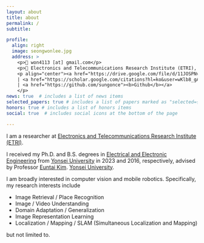 ```yaml
---
layout: about
title: about
permalink: /
subtitle: 

profile:
  align: right
  image: seongwonlee.jpg
  address: >
    <p>📧 won4113 [at] gmail.com</p>
    <p>📍 Electronics and Telecommunications Research Institute (ETRI), 218 Gajeong-ro, Yuseong-gu, Daejeon, Korea, 34129
    <p align="center"><a href="https://drive.google.com/file/d/11JOSPNvPueqDmAP_dmNoHoNHaKVTLIqX/view?usp=sharing"><b>CV</b></a>
    | <a href="https://scholar.google.com/citations?hl=ko&user=wKlb8_gAAAAJ"><b>Google Scholar</b></a>
    | <a href="https://github.com/sungonce"><b>Github</b></a>
    </p>
news: true  # includes a list of news items
selected_papers: true # includes a list of papers marked as "selected={true}"
honors: true # includes a list of honors items
social: true  # includes social icons at the bottom of the page

---
```


<p>I am a researcher at <a href="https://www.etri.re.kr">Electronics and Telecommunications Research Institute (ETRI)</a>.</p>
<p>I received my Ph.D. and B.S. degrees in <a href="https://ee.yonsei.ac.kr/" target="_blank" rel="noopener">Electrical and Electronic Engineering</a> from <a href="https://yonsei.ac.kr/" target="_blank" rel="noopener">Yonsei University</a> in 2023 and 2016, respectively, advised by Professor <a href="https://cilab.yonsei.ac.kr">Euntai Kim</a>.
<a href="https://yonsei.ac.kr/" target="_blank" rel="noopener">Yonsei University</a>.

<p>I am broadly interested in computer vision and mobile robotics. Specifically, my research interests include
<ul>
<li>Image Retrieval / Place Recognition</li> 
<li>Image / Video Understanding</li> 
<li>Domain Adaptation / Generalization</li>
<li>Image Representation Learning</li>
<li>Localization / Mapping / SLAM (Simultaneous Localization and Mapping)</li>
</ul>
but not limited to.</p>